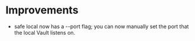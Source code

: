 # Improvements

* safe local now has a --port flag; you can now manually set the port that
  the local Vault listens on.
